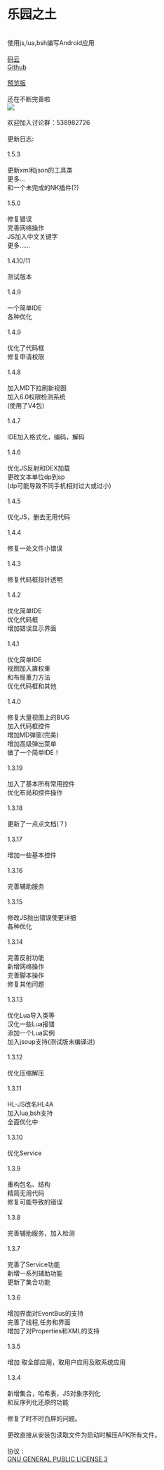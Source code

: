 # 乐园之土

<br />使用js,lua,bsh编写Android应用
<br />
<br />[码云](https://gitee.com/MikaGuraN/HL4A)
<br />[Github](https://github.com/MikaGuraN/HL4A)
<br />
<br />[预览版](./乐园之土.apk)
<br />
<br />还在不断完善啦
<br />
<img src="./预览.png" />
<br />
<br />欢迎加入讨论群：538982726
<br />
<br />更新日志:
<br />
<br />1.5.3
<br />
<br />更新xml和json的工具类
<br />更多...
<br />和一个未完成的NK插件(?)
<br />
<br />1.5.0
<br />
<br />修复错误
<br />完善网络操作
<br />JS加入中文关键字
<br />更多......
<br />
<br />1.4.10/11
<br />
<br />测试版本
<br />
<br />1.4.9
<br />
<br />一个简单IDE
<br />各种优化
<br />
<br />1.4.9
<br />
<br />优化了代码框
<br />修复申请权限
<br />
<br />1.4.8
<br />
<br />加入MD下拉刷新视图
<br />加入6.0权限检测系统
<br />(使用了V4包)
<br />
<br />1.4.7
<br />
<br />IDE加入格式化，编码，解码
<br />
<br />1.4.6
<br />
<br />优化JS反射和DEX加载
<br />更改文本单位dp到sp
<br />(dp可能导致不同手机相对过大或过小)
<br />
<br />1.4.5
<br />
<br />优化JS，删去无用代码
<br />
<br />1.4.4
<br />
<br />修复一处文件小错误
<br />
<br />1.4.3
<br />
<br />修复代码框指针透明
<br />
<br />1.4.2
<br />
<br />优化简单IDE
<br />优化代码框
<br />增加错误显示界面
<br />
<br />1.4.1
<br />
<br />优化简单IDE
<br />视图加入置权重
<br />和布局重力方法
<br />优化代码框和其他
<br />
<br />1.4.0
<br />
<br />修复大量视图上的BUG
<br />加入代码框控件
<br />增加MD弹窗(完美)
<br />增加高级弹出菜单
<br />做了一个简单IDE！
<br />
<br />1.3.19
<br />
<br />加入了基本所有常用控件
<br />优化布局和控件操作
<br />
<br />1.3.18
<br />
<br />更新了一点点文档(？)
<br />
<br />1.3.17
<br />
<br />增加一些基本控件
<br />
<br />1.3.16
<br />
<br />完善辅助服务
<br />
<br />1.3.15
<br />
<br />修改JS抛出错误使更详细
<br />各种优化
<br />
<br />1.3.14
<br />
<br />完善反射功能
<br />新增网络操作
<br />完善脚本操作
<br />修复其他问题
<br />
<br />1.3.13
<br />
<br />优化Lua导入类等
<br />汉化一些Lua报错
<br />添加一个Lua实例
<br />加入jsoup支持(测试版未编译进)
<br />
<br />1.3.12
<br />
<br />优化压缩解压
<br />
<br />1.3.11
<br />
<br />HL-JS改名HL4A
<br />加入lua,bsh支持
<br />全面优化中
<br />
<br />1.3.10
<br />
<br />优化Service
<br />
<br />1.3.9
<br />
<br />重构包名、结构
<br />精简无用代码
<br />修复可能导致的错误
<br />
<br />1.3.8
<br />
<br />完善辅助服务，加入检测
<br />
<br />1.3.7
<br />
<br />完善了Service功能
<br />新增一系列辅助功能
<br />更新了集合功能
<br />
<br />1.3.6
<br />
<br />增加界面对EventBus的支持
<br />完善了线程,任务和界面 
<br />增加了对Properties和XML的支持 
<br />
<br />1.3.5 
<br />
<br />增加 取全部应用，取用户应用及取系统应用 
<br />
<br />1.3.4 
<br />
<br />新增集合，哈希表，JS对象序列化 
<br />和反序列化还原的功能 
<br />
<br />修复了时不时白屏的问题。 
<br />
<br />更改直接从安装包读取文件为启动时解压APK所有文件。 
<br />
<br /> 协议 :
<br />[GNU GENERAL PUBLIC LICENSE 3](./LICENSE)